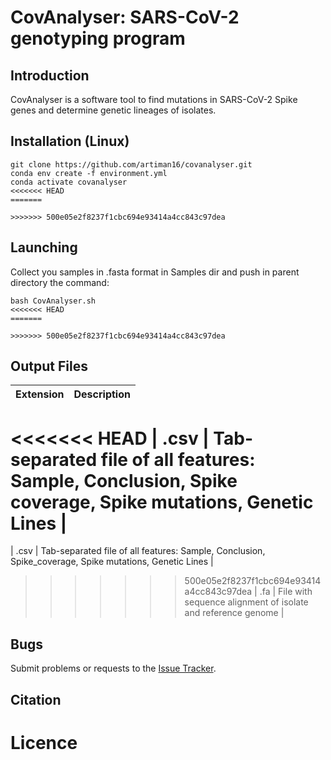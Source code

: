 ﻿# CovAnalyser: SARS-CoV-2 genotyping program

## Introduction

CovAnalyser is a software tool to find mutations in SARS-CoV-2 Spike genes and determine genetic lineages of isolates.

## Installation (Linux)
```
git clone https://github.com/artiman16/covanalyser.git
conda env create -f environment.yml
conda activate covanalyser
<<<<<<< HEAD
=======

>>>>>>> 500e05e2f8237f1cbc694e93414a4cc843c97dea
```
## Launching
Collect you samples in .fasta format in Samples dir and push in parent directory the command:
```
bash CovAnalyser.sh
<<<<<<< HEAD
=======

>>>>>>> 500e05e2f8237f1cbc694e93414a4cc843c97dea
```

## Output Files

| Extension | Description |
| --------- | ----------- |
<<<<<<< HEAD
| .csv | Tab-separated file of all features: Sample, Conclusion, Spike coverage, Spike mutations, Genetic Lines |
=======
| .csv | Tab-separated file of all features: Sample, Conclusion, Spike_coverage, Spike mutations, Genetic Lines |
>>>>>>> 500e05e2f8237f1cbc694e93414a4cc843c97dea
| .fa | File with sequence alignment of isolate and reference genome |

## Bugs

Submit problems or requests to the [Issue Tracker](https://github.com/artiman16/covanalyser/issues).

## Citation

# Licence